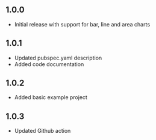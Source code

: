 ## 1.0.0

- Initial release with support for bar, line and area charts

## 1.0.1

- Updated pubspec.yaml description
- Added code documentation

## 1.0.2

- Added basic example project

## 1.0.3

- Updated Github action
